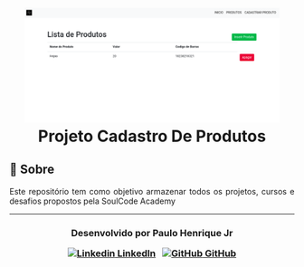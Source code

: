 <h1 align="center">
    <img src="./sales_project.png" width="450px"></br>
    Projeto Cadastro De Produtos<br>
</h1>



## 💬 Sobre 

<p align="justify">Este repositório tem como objetivo armazenar todos os projetos, cursos e desafios propostos pela SoulCode Academy</p>



---

<h3 align="center">

  Desenvolvido por Paulo Henrique Jr
  <br/>

  <a align="center">

   [![Linkedin](https://i.stack.imgur.com/gVE0j.png) LinkedIn](https://www.linkedin.com/in/paulohenrique-jr/)
&nbsp;
  [![GitHub](https://i.stack.imgur.com/tskMh.png) GitHub](https://github.com/PauloHenriqueJr)
  </a>
</h3>